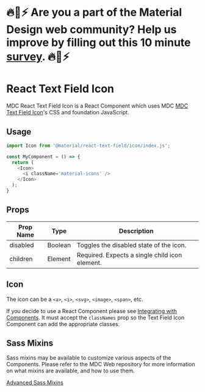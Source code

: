 # 🔥🌈⚡️ Are you a part of the Material Design web community? Help us improve by filling out this 10 minute <a href='https://bit.ly/materialwebsurvey'>survey</a>. 🔥🌈⚡️

# React Text Field Icon

MDC React Text Field Icon is a React Component which uses MDC [MDC Text Field Icon](https://github.com/material-components/material-components-web/tree/master/packages/mdc-textfield/icon/)'s CSS and foundation JavaScript.

## Usage

```js
import Icon from '@material/react-text-field/icon/index.js';

const MyComponent = () => {
  return (
    <Icon>
      <i className='material-icons' />
    </Icon>
  );
}
```

## Props

Prop Name | Type | Description
--- | --- | ---
disabled | Boolean | Toggles the disabled state of the icon.
children | Element | Required. Expects a single child icon element.

## Icon

The icon can be a `<a>`, `<i>`, `<svg>`, `<image>`, `<span>`, etc.

If you decide to use a React Component please see [Integrating with Components](./../../../docs/guidelines.md#integrating-with-components). It must accept the `classNames` prop so the Text Field Icon Component can add the appropriate classes.

## Sass Mixins

Sass mixins may be available to customize various aspects of the Components. Please refer to the
MDC Web repository for more information on what mixins are available, and how to use them.

[Advanced Sass Mixins](https://github.com/material-components/material-components-web/blob/master/packages/mdc-textfield/icon/README.md#sass-mixins)
